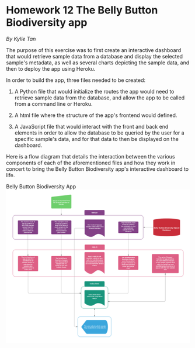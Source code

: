# Homework 12 The Belly Button Biodiversity app
*By Kylie Tan*

The purpose of this exercise was to first create an interactive dashboard that
would retrieve sample data from a database and display the selected sample's
metadata, as well as several charts depicting the sample data, and then to deploy the app using Heroku.

In order to build the app, three files needed to be created:

1. A Python file that would initialize the routes the app would need to retrieve sample data from the database, and allow the app to be called from a command line or Heroku.

2. A html file where the structure of the app's frontend would defined.

3. A JavaScript file that would interact with the front and back end elements in order to allow the database to be queried by the user for a specific sample's data, and for that data to then be displayed on the dashboard.

Here is a flow diagram that details the interaction between the various components of each of the aforementioned files and how they work in concert to bring the Belly Button Biodiversity app's interactive dashboard to life.

Belly Button Biodiversity App
![Belly Button Biodiversity App](Images/Belly_Button_App_Flowchart.png)
